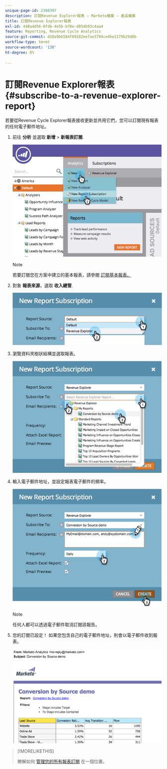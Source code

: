 ```yaml
---
unique-page-id: 2360397
description: 訂閱Revenue Explorer報表 — Marketo檔案 — 產品檔案
title: 訂閱Revenue Explorer報表
exl-id: 448a4d56-8fd6-4e5b-b78e-d854b93c4aa4
feature: Reporting, Revenue Cycle Analytics
source-git-commit: d20a9bb584f69282eefae3704ce4be2179b29d0b
workflow-type: tm+mt
source-wordcount: '138'
ht-degree: 0%

---
```


# 訂閱Revenue Explorer報表 {#subscribe-to-a-revenue-explorer-report}

若要從Revenue Cycle Explorer報表接收更新並共用它們，您可以訂閱現有報表的任何電子郵件地址。

1. 前往 **分析** 並選取 **新增** > **新報表訂閱**.

   ![](assets/image2014-9-17-12-3a46-3a20.png)

   >[!NOTE]
   >
   >若要訂閱您在方案中建立的基本報表，請參閱 [訂閱基本報表。](/help/marketo/product-docs/reporting/basic-reporting/report-subscriptions/subscribe-to-a-basic-report.md)

1. 對象 **報表來源**，選取 **收入總管**.

   ![](assets/image2014-9-17-12-3a47-3a11.png)

1. 瀏覽資料夾樹狀結構並選取報表。

   ![](assets/image2014-9-17-12-3a47-3a17.png)

1. 輸入電子郵件地址，並設定報表電子郵件的頻率。

   ![](assets/image2014-9-17-12-3a47-3a22.png)

   >[!NOTE]
   >
   >任何人都可以透過電子郵件取消訂閱該報告。

1. 您的訂閱已設定！ 如果您包含自己的電子郵件地址，則會以電子郵件收到報表。

   ![](assets/image2014-9-17-12-3a47-3a54.png)

>[!MORELIKETHIS]
>
>瞭解如何 [管理您的所有報表訂閱](/help/marketo/product-docs/reporting/basic-reporting/report-subscriptions/manage-report-subscriptions.md) 在一個位置。
